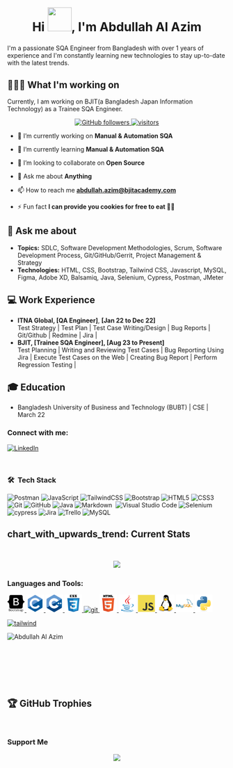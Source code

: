 <h1 align="center">Hi <img src="https://github.com/NoobMahbub/NoobMahbub/blob/main/Wave.gif" height="55px" width="55px">, I'm Abdullah Al Azim</h1>
<h3 align="left"></h3>
I'm a passionate SQA Engineer from Bangladesh with over 1 years of experience and I'm constantly learning new technologies to stay up-to-date with the latest trends.

## 👨🏽‍💻 What I'm working on
Currently, I am working on BJIT(a Bangladesh Japan Information Technology) as a Trainee SQA Engineer.

<p align="center">
  <a href="https://github.com/AbdullahAzim?tab=followers">
    <img alt="GitHub followers" src="https://img.shields.io/github/followers/AbdullahAzim?color=green&logo=github">
  </a>
  <a href="https://github.com/AbdullahAzim">
    <img src="https://komarev.com/ghpvc/?username=AbdullahAzim" alt="visitors" />
  </a>
</p>

</h3>

- 🔭 I’m currently working on **Manual & Automation SQA**

- 🌱 I’m currently learning **Manual & Automation SQA**

- 👯 I’m looking to collaborate on **Open Source**

- 💬 Ask me about **Anything**

- 📫 How to reach me **abdullah.azim@bjitacademy.com**

- ⚡ Fun fact **I can provide you cookies for free to eat 🍪😂**

## 💬 Ask me about
- <b>Topics:</b> SDLC, Software Development Methodologies, Scrum, Software Development Process, Git/GitHub/Gerrit, Project Management & Strategy
- <b>Technologies:</b> HTML, CSS, Bootstrap, Tailwind CSS, Javascript, MySQL, Figma, Adobe XD, Balsamiq, Java, Selenium, Cypress, Postman, JMeter

## 💻 Work Experience
- **ITNA Global, [QA Engineer]**, **[Jan 22 to Dec 22]**<br />
Test Strategy | 
Test Plan | 
Test Case Writing/Design | 
Bug Reports | 
Git/Github |
Redmine |
Jira |
- **BJIT, [Trainee SQA Engineer], [Aug 23 to Present]**<br />
Test Planning |
Writing and Reviewing Test Cases |
Bug Reporting Using Jira |
Execute Test Cases on the Web |
Creating Bug Report |
Perform Regression Testing |

## 🎓 Education
- Bangladesh University of Business and Technology (BUBT) | CSE |  March 22

### Connect with me:
[![LinkedIn](https://img.shields.io/badge/LinkedIn-%230077B5.svg?logo=linkedin&logoColor=white)](https://www.linkedin.com/in/abdullah-al-azim-81a882224/)


<br />

### 🛠 &nbsp;Tech Stack
![Postman](https://img.shields.io/badge/Postman-FF6C37?style=for-the-badge&logo=postman&logoColor=white)
![JavaScript](https://img.shields.io/badge/javascript-%23323330.svg?style=for-the-badge&logo=javascript&logoColor=%23F7DF1E)
![TailwindCSS](https://img.shields.io/badge/tailwindcss-%2338B2AC.svg?style=for-the-badge&logo=tailwind-css&logoColor=white)
![Bootstrap](https://img.shields.io/badge/bootstrap-%238511FA.svg?style=for-the-badge&logo=bootstrap&logoColor=white)
![HTML5](https://img.shields.io/badge/html5-%23E34F26.svg?style=for-the-badge&logo=html5&logoColor=white)
![CSS3](https://img.shields.io/badge/css3-%231572B6.svg?style=for-the-badge&logo=css3&logoColor=white)
![Git](https://img.shields.io/badge/git-%23F05033.svg?style=for-the-badge&logo=git&logoColor=white)
![GitHub](https://img.shields.io/badge/github-%23121011.svg?style=for-the-badge&logo=github&logoColor=white)
![Java](https://img.shields.io/badge/java-%23ED8B00.svg?style=for-the-badge&logo=openjdk&logoColor=white)
![Markdown](https://img.shields.io/badge/-Markdown-05122A?style=flat&logo=markdown)&nbsp;
![Visual Studio Code](https://img.shields.io/badge/Visual%20Studio%20Code-0078d7.svg?style=for-the-badge&logo=visual-studio-code&logoColor=white)
![Selenium](https://img.shields.io/badge/-selenium-%43B02A?style=for-the-badge&logo=selenium&logoColor=white)
![cypress](https://img.shields.io/badge/-cypress-%23E5E5E5?style=for-the-badge&logo=cypress&logoColor=058a5e)
![Jira](https://img.shields.io/badge/jira-%230A0FFF.svg?style=for-the-badge&logo=jira&logoColor=white)
![Trello](https://img.shields.io/badge/Trello-%23026AA7.svg?style=for-the-badge&logo=Trello&logoColor=white)
![MySQL](https://img.shields.io/badge/mysql-%2300f.svg?style=for-the-badge&logo=mysql&logoColor=white)

<!-- <br />
### Profile Visitors 
[![visitor badge](https://visitor-badge.glitch.me/badge?page_id=Rasujon3.visitor-badge&left_color=blue&right_color=yellow)]
<br /> -->

## chart_with_upwards_trend: Current Stats

<br />
<p align="center">
  <img width="60%" src="https://github-readme-streak-stats.herokuapp.com/?user=Abdullah-Al-Azim&background=0D1117&sideNums=FFFFFF&sideLabels=9A9A9A&currStreakNum=FB8C00&dates=6E6E6E" />
</p>


<h3 align="left">Languages and Tools:</h3>
<p align="left"> 
  <a href="https://getbootstrap.com" target="_blank"> 
    <img src="https://raw.githubusercontent.com/devicons/devicon/master/icons/bootstrap/bootstrap-plain-wordmark.svg" alt="bootstrap" width="40" height="40"/> 
  </a> 
  <a href="https://www.cprogramming.com/" target="_blank"> <img src="https://raw.githubusercontent.com/devicons/devicon/master/icons/c/c-original.svg" alt="c" width="40"             height="40"/> 
  </a> 
  <a href="https://www.w3schools.com/cpp/" target="_blank"> <img src="https://raw.githubusercontent.com/devicons/devicon/master/icons/cplusplus/cplusplus-original.svg"                alt="cplusplus" width="40" height="40"/> 
  </a> 
  <a href="https://www.w3schools.com/css/" target="_blank"> <img src="https://raw.githubusercontent.com/devicons/devicon/master/icons/css3/css3-original-wordmark.svg" alt="css3" width="40" height="40"/> </a> 
  <a href="https://git-scm.com/" target="_blank"> <img src="https://www.vectorlogo.zone/logos/git-scm/git-scm-icon.svg" alt="git" width="40" height="40"/> </a> 
  <a href="https://www.w3.org/html/" target="_blank"> <img src="https://raw.githubusercontent.com/devicons/devicon/master/icons/html5/html5-original-wordmark.svg" alt="html5" width="40" height="40"/> </a> 
  <a href="https://www.java.com" target="_blank"> <img src="https://raw.githubusercontent.com/devicons/devicon/master/icons/java/java-original.svg" alt="java" width="40" height="40"/> </a> 
  <a href="https://developer.mozilla.org/en-US/docs/Web/JavaScript" target="_blank"> <img src="https://raw.githubusercontent.com/devicons/devicon/master/icons/javascript/javascript-original.svg" alt="javascript" width="40" height="40"/> </a> 
  <a href="https://www.linux.org/" target="_blank"> <img src="https://raw.githubusercontent.com/devicons/devicon/master/icons/linux/linux-original.svg" alt="linux" width="40" height="40"/> </a> 
  <a href="https://www.mysql.com/" target="_blank"> <img src="https://raw.githubusercontent.com/devicons/devicon/master/icons/mysql/mysql-original-wordmark.svg" alt="mysql" width="40" height="40"/> </a> 
  <a href="https://www.python.org" target="_blank"> <img src="https://raw.githubusercontent.com/devicons/devicon/master/icons/python/python-original.svg" alt="python" width="40" height="40"/> </a> 

  
  <a href="https://tailwindcss.com/" target="_blank"> <img src="https://www.vectorlogo.zone/logos/tailwindcss/tailwindcss-icon.svg" alt="tailwind" width="40" height="40"/> </a> </p>

<p><img align="left" src="https://github-readme-stats.vercel.app/api/top-langs?username=Abdullah-Al-Azim&show_icons=true&locale=en&layout=compact" alt="Abdullah Al Azim" /></p>

<br /><br /><br /><br /><br /><br /><br />
<h2 id="-github-trophies">🏆 GitHub Trophies</h2>
<p><img src="https://github-profile-trophy.vercel.app/?username=Abdullah-Al-Azim&theme=radical&no-frame=false&no-bg=true&margin-w=4" alt=""></p>

<h3 id="support-me">Support Me</h3>
<p><div align="center">
            <a href="https://www.buymeacoffee.com/Abdullah-Al-Azim" target="_blank" style="display: inline-block;">
                <img
                    src="https://img.shields.io/badge/Donate-Buy%20Me%20A%20Coffee-orange.svg?style=flat-square&logo=buymeacoffee" 
                    align="center"
                />
            </a></div>
<br /></p>
